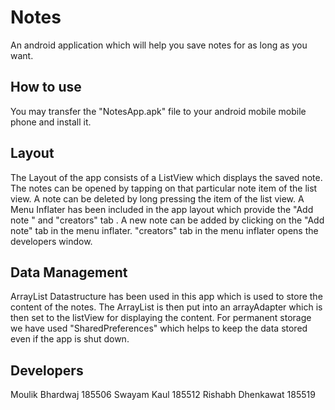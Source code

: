# Notes
An android application which will help you save notes for as long as you want.

## How to use
You may transfer the "NotesApp.apk" file to your android mobile mobile phone and install it.

## Layout 
The Layout of the app consists of a ListView which displays the saved note. The notes can be opened by tapping on that particular note item of the list view. 
A note can be deleted by long pressing the item of the list view.
A Menu Inflater has been included in the app layout which provide the "Add note " and "creators" tab .
A new note can be added by clicking on the "Add note" tab in the menu inflater.
"creators" tab in the menu inflater opens the developers window.

## Data Management
ArrayList Datastructure has been used in this app which is used to store the content of the notes. The ArrayList is then put into an arrayAdapter which is then set to the listView for displaying the content.
For permanent storage we have used "SharedPreferences" which helps to keep the data stored even if the app is shut down.  

## Developers
Moulik Bhardwaj 185506 
Swayam Kaul 185512 
Rishabh Dhenkawat 185519

